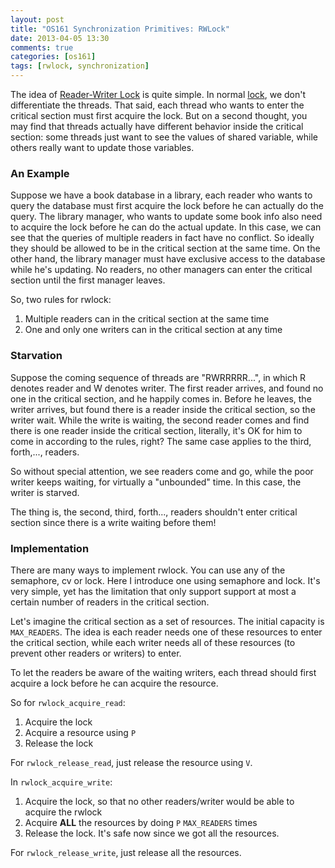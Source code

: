 ```yaml
---
layout: post
title: "OS161 Synchronization Primitives: RWLock"
date: 2013-04-05 13:30
comments: true
categories: [os161]
tags: [rwlock, synchronization]
---
```


The idea of [Reader-Writer Lock][wiki] is quite simple. In normal [lock][lock],
we don't differentiate the threads. That said, each thread who wants to enter the
critical section must first acquire the lock. But on a second thought, you may
find that threads actually have different behavior inside the critical section:
some threads just want to see the values of shared variable, while others really
want to update those variables.

[wiki]: http://en.wikipedia.org/wiki/Readers%E2%80%93writer_lock
[lock]: /2013/04/04/os161-synchronization-primitives-lock

<!-- more -->

### An Example

Suppose we have a book database in a library, each reader who wants to query the
database must first acquire the lock before he can actually do the query. The
library manager, who wants to update some book info also need to acquire the
lock before he can do the actual update. In this case, we can see that the
queries of multiple readers in fact have no conflict. So ideally they should be
allowed to be in the critical section at the same time. On the other hand, the
library manager must have exclusive access to the database while he's updating.
No readers, no other managers can enter the critical section until the first
manager leaves.

So, two rules for rwlock:

1. Multiple readers can in the critical section at the same time
2. One and only one writers can in the critical section at any time

### Starvation

Suppose the coming sequence of threads are "RWRRRRR...", in which R denotes reader
and W denotes writer. The first reader arrives, and found no one in the critical
section, and he happily comes in. Before he leaves, the writer arrives, but
found there is a reader inside the critical section, so the writer wait. While
the write is waiting, the second reader comes and find there is one reader
inside the critical section, literally, it's OK for him to come in according to
the rules, right? The same case applies to the third, forth,..., readers.

So without special attention, we see readers come and go, while the poor writer
keeps waiting, for virtually a "unbounded" time. In this case, the writer is
starved.

The thing is, the second, third, forth..., readers shouldn't enter critical section 
since there is a write waiting before them!

### Implementation

There are many ways to implement rwlock. You can use any of the semaphore, cv or 
lock. Here I introduce one using semaphore and lock. It's very simple, yet has
the limitation that only support support at most a  certain number of readers in
the critical section.

Let's imagine the critical section as a set of resources. The initial capacity
is `MAX_READERS`. The idea is each reader needs one of these resources to enter 
the critical section, while each writer needs all of these resources (to prevent other
readers or writers) to enter.

To let the readers be aware of the waiting writers, each thread should first
acquire a lock before he can acquire the resource. 

So for `rwlock_acquire_read`:

1. Acquire the lock
2. Acquire a resource using `P`
3. Release the lock

For `rwlock_release_read`, just release the resource using `V`.

In `rwlock_acquire_write`:

1. Acquire the lock, so that no other readers/writer would be able to acquire
   the rwlock
2. Acquire **ALL** the resources by doing `P` `MAX_READERS` times
3. Release the lock. It's safe now since we got all the resources.

For `rwlock_release_write`, just release all the resources.
